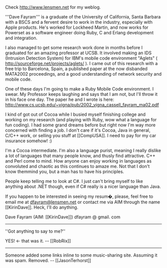 

Check http://www.lensmen.net for my weblog.

'''Dave Fayram''' is a graduate of the University of California, Santa Barbara with a BSCS and a fervent desire to work in the industry, especially with Apple products. He's worked for Lockheed Martin, and now works for Powerset as a software engineer doing Ruby, C and Erlang development and integration.

I also managed to get some research work done in  months before I graduated for an amazing professor at UCSB. It involved making an IDS (Intrusion Detection System) for IBM's mobile code environment "Aglets" ( http://sourceforge.net/projects/aglets/ ). I came out of this research with a free trip to Barcelona, Spain, a published paper at the now disbanded MATA2002 proceedings, and a good understanding of network security and mobile code.

One of these days I'm going to make a Ruby Mobile Code environment. I swear. My Professor keeps laughing and says that I am not, but I'll throw it in his face one day. The paper he and I wrote is here: http://www.cs.ucsb.edu/~vigna/pub/2002_vigna_cassell_fayram_ma02.pdf

I kind of got out of Cocoa while I busied myself finishing college and working on my research (and playing with Ruby, wow what a language for fun coding). I had some grand dreams before but right now I'm way more concerned with finding a job. I don't care if it's Cocoa, Java in general, C/C++ work, or selling you stuff at [[CompUSA]]. I need to pay for my car insurance somehow! :)

I'm a Cocoa intermediate. I'm also a language purist, meaning I really dislike a lot of languages that many people know, and thusly find attractive. C++ and Perl come to mind. How anyone can enjoy working in languages as convoluted and chaotic as this continues to amaze me. Not that I don't know themmind you, but a man has to have his principles. 

People keep telling me to look at C#. I just can't bring myself to like anything about .NET though, even if C# really is a nicer language than Java. 

If you happen to be interested in seeing my resum�, please, feel free to email me at dfayram@lensmen.net or contact me via AIM through the name [[KirinDave]]. Heck, I'll do anything. 

Dave Fayram (AIM: [[KirinDave]])
dfayram @ gmail. com

----
''Got anything to say to me?''

YES! <- that was it. -- [[RobRix]]

----

Someone added some links inline to some music-sharing site. Assuming it was spam. Removed. -- [[JasonTerhorst]]